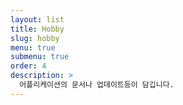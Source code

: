 ```yaml
---
layout: list
title: Hobby
slug: hobby
menu: true
submenu: true
order: 4
description: >
  어플리케이션의 문서나 업데이트등이 담깁니다.
---
```

